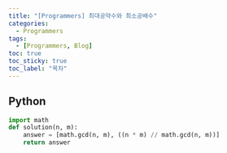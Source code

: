 ```yaml
---
title: "[Programmers] 최대공약수와 최소공배수"
categories:
  - Programmers
tags:
  - [Programmers, Blog]
toc: true
toc_sticky: true
toc_label: "목차"
---
```


## Python
~~~python
import math
def solution(n, m):
    answer = [math.gcd(n, m), ((n * m) // math.gcd(n, m))]
    return answer
~~~
